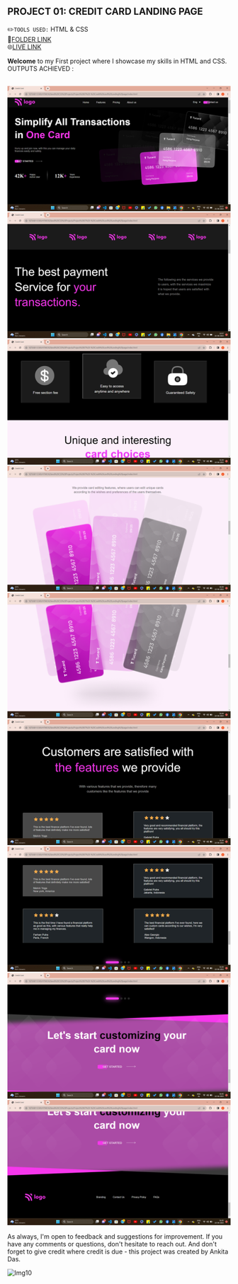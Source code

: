 ## PROJECT 01:  **CREDIT CARD LANDING PAGE** <br>

✏️`TOOLS USED:` HTML & CSS<br>
📂[FOLDER LINK](https://github.com/imankitadas/Fullstack-Javascript-Projects-2023/tree/main/HTML%20and%20CSS%20ExtraProjects/Project%2001%20-%20Credit%20card%20Landing%20page)<br>
🌐[LIVE LINK](http://127.0.0.1:5500/HTML%20and%20CSS%20ExtraProjects/Project%2001%20-%20Credit%20card%20Landing%20page/index.html)<br>

**Welcome** to my First project where I showcase my skills in HTML and CSS.<br>
OUTPUTS ACHIEVED : <br><br>

![IMG1](Images/img1.png)
![IMG2](Images/img2.png)
![IMG3](Images/img3.png)
![IMG4](Images/img4.png)
![IMG5](Images/img5.png)
![IMG6](Images/img6.png)
![IMG7](Images/img7.png)
![IMG8](Images/img8.png)
![IMG9](Images/img9.png)

As always, I'm open to feedback and suggestions for improvement. If you have any comments or questions, don't hesitate to reach out. And don't forget to give credit where credit is due - this project was created by Ankita Das.

![Img10](https://img.shields.io/badge/By-Ankita%20das-brightgreen)
